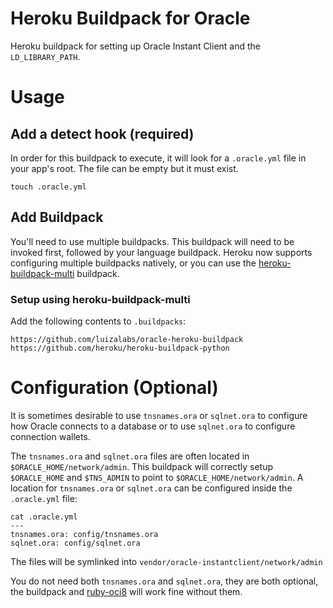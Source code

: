 # Heroku Buildpack for Oracle

Heroku buildpack for setting up Oracle Instant Client and the `LD_LIBRARY_PATH`.

# Usage

## Add a detect hook (required)

In order for this buildpack to execute, it will look for a `.oracle.yml` file in your app's root.  The file can be empty but it must exist.

    touch .oracle.yml

## Add Buildpack

You'll need to use multiple buildpacks. This buildpack will need to be invoked first, followed by your language buildpack.  Heroku now supports configuring multiple buildpacks natively, or you can use the [heroku-buildpack-multi](https://github.com/ddollar/heroku-buildpack-multi) buildpack.

### Setup using heroku-buildpack-multi

Add the following contents to `.buildpacks`:

    https://github.com/luizalabs/oracle-heroku-buildpack
    https://github.com/heroku/heroku-buildpack-python

# Configuration (Optional)

It is sometimes desirable to use `tnsnames.ora` or `sqlnet.ora` to configure how Oracle connects to a database or to use `sqlnet.ora` to configure connection wallets.

The `tnsnames.ora` and `sqlnet.ora` files are often located in `$ORACLE_HOME/network/admin`.  This buildpack will correctly setup `$ORACLE_HOME` and `$TNS_ADMIN` to point to `$ORACLE_HOME/network/admin`.  A location for `tnsnames.ora` or `sqlnet.ora` can be configured inside the `.oracle.yml` file:

    cat .oracle.yml
    ---
    tnsnames.ora: config/tnsnames.ora
    sqlnet.ora: config/sqlnet.ora

The files will be symlinked into `vendor/oracle-instantclient/network/admin`

You do not need both `tnsnames.ora` and `sqlnet.ora`, they are both optional, the buildpack and [ruby-oci8](https://github.com/kubo/ruby-oci8) will work fine without them.
